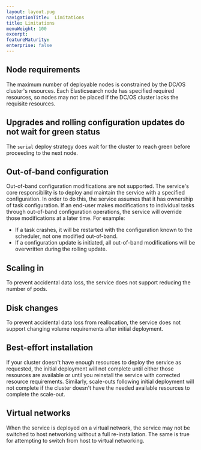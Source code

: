 ```yaml
---
layout: layout.pug
navigationTitle:  Limitations
title: Limitations
menuWeight: 100
excerpt:
featureMaturity:
enterprise: false
---
```


<!-- This source repo for this topic is https://github.com/mesosphere/dcos-commons -->


## Node requirements

The maximum number of deployable nodes is constrained by the DC/OS cluster's resources. Each Elasticsearch node has specified required resources, so nodes may not be placed if the DC/OS cluster lacks the requisite resources.

## Upgrades and rolling configuration updates do not wait for green status

The `serial` deploy strategy does wait for the cluster to reach green before proceeding to the next node.

## Out-of-band configuration

Out-of-band configuration modifications are not supported. The service's core responsibility is to deploy and maintain the service with a specified configuration. In order to do this, the service assumes that it has ownership of task configuration. If an end-user makes modifications to individual tasks through out-of-band configuration operations, the service will override those modifications at a later time. For example:
- If a task crashes, it will be restarted with the configuration known to the scheduler, not one modified out-of-band.
- If a configuration update is initiated, all out-of-band modifications will be overwritten during the rolling update.

## Scaling in

To prevent accidental data loss, the service does not support reducing the number of pods.

## Disk changes

To prevent accidental data loss from reallocation, the service does not support changing volume requirements after initial deployment.

## Best-effort installation

If your cluster doesn't have enough resources to deploy the service as requested, the initial deployment will not complete until either those resources are available or until you reinstall the service with corrected resource requirements. Similarly, scale-outs following initial deployment will not complete if the cluster doesn't have the needed available resources to complete the scale-out.

## Virtual networks

When the service is deployed on a virtual network, the service may not be switched to host networking without a full re-installation. The same is true for attempting to switch from host to virtual networking.
